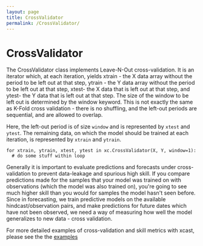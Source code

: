 ```yaml
---
layout: page
title: CrossValidator
permalink: /CrossValidator/
---
```


# CrossValidator

The CrossValidator class implements Leave-N-Out cross-validation. It is an iterator which, at each iteration, yields xtrain - the X data array without the period to be left out at that step, ytrain - the Y data array without the period to be left out at that step, xtest- the X data that is left out at that step, and ytest- the Y data that is left out at that step. The size of the window to be left out is determined by the window keyword. 
This is not exactly the same as K-Fold cross validation - there is no shuffling, and the left-out periods are sequential, and are allowed to overlap. 

Here, the left-out period is of size `window` and is represented by `xtest` and `ytest`. The remaining data, on which the model should be trained at each iteration, is represented by `xtrain` and `ytrain`.

```
for xtrain, ytrain, xtest, ytest in xc.CrossValidator(X, Y, window=1): 
  # do some stuff within loop
```

Generally it is important to evaluate predictions and forecasts under cross-validation to prevent data-leakage and spurious high skill. If you compare predictions made for the samples that your model was trained on with observations (which the model was also trained on), you're going to see much higher skill than you would for samples the model hasn't seen before. Since in forecasting, we train predictive models on the available hindcast/observation pairs, and make predictions for future dates which have not been observed, we need a way of measuring how well the model generalizes to new data - cross validation. 

For more detailed examples of cross-validation and skill metrics with xcast, please see the the [examples](https://github.com/kjhall01/xcast)







